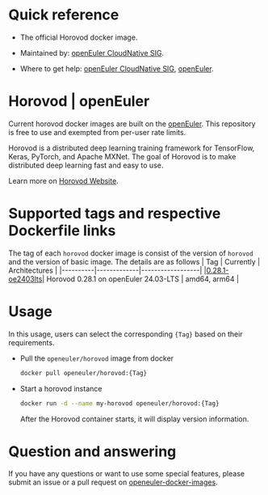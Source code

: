 # Quick reference

- The official Horovod docker image.

- Maintained by: [openEuler CloudNative SIG](https://gitee.com/openeuler/cloudnative).

- Where to get help: [openEuler CloudNative SIG](https://gitee.com/openeuler/cloudnative), [openEuler](https://gitee.com/openeuler/community).

# Horovod | openEuler
Current horovod docker images are built on the [openEuler](https://repo.openeuler.org/). This repository is free to use and exempted from per-user rate limits.

Horovod is a distributed deep learning training framework for TensorFlow, Keras, PyTorch, and Apache MXNet. The goal of Horovod is to make distributed deep learning fast and easy to use.

Learn more on [Horovod Website](https://horovod.readthedocs.io/en/stable/)⁠.

# Supported tags and respective Dockerfile links
The tag of each `horovod` docker image is consist of the version of `horovod` and the version of basic image. The details are as follows
|    Tag   |  Currently  |   Architectures  |
|----------|-------------|------------------|
|[0.28.1-oe2403lts](https://gitee.com/openeuler/openeuler-docker-images/blob/master/Others/horovod/0.28.1/24.03-lts/Dockerfile)| Horovod 0.28.1 on openEuler 24.03-LTS | amd64, arm64 |

# Usage
In this usage, users can select the corresponding `{Tag}` based on their requirements.

- Pull the `openeuler/horovod` image from docker

	```bash
	docker pull openeuler/horovod:{Tag}
	```

- Start a horovod instance

	```bash
	docker run -d --name my-horovod openeuler/horovod:{Tag}
	```
    After the Horovod container starts, it will display version information.
        
# Question and answering
If you have any questions or want to use some special features, please submit an issue or a pull request on [openeuler-docker-images](https://gitee.com/openeuler/openeuler-docker-images).